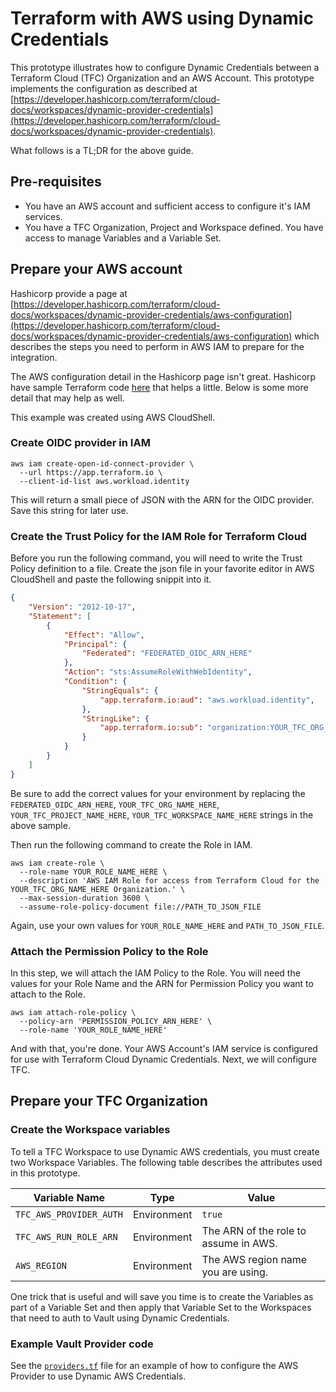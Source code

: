 # Terraform with AWS using Dynamic Credentials

This prototype illustrates how to configure Dynamic Credentials between a Terraform Cloud (TFC) Organization and an AWS Account. This prototype implements the configuration as described at [https://developer.hashicorp.com/terraform/cloud-docs/workspaces/dynamic-provider-credentials](https://developer.hashicorp.com/terraform/cloud-docs/workspaces/dynamic-provider-credentials).

What follows is a TL;DR for the above guide.

## Pre-requisites

* You have an AWS account and sufficient access to configure it's IAM services.
* You have a TFC Organization, Project and Workspace defined. You have access to manage Variables and a Variable Set.

## Prepare your AWS account

Hashicorp provide a page at [https://developer.hashicorp.com/terraform/cloud-docs/workspaces/dynamic-provider-credentials/aws-configuration](https://developer.hashicorp.com/terraform/cloud-docs/workspaces/dynamic-provider-credentials/aws-configuration) which describes the steps you need to perform in AWS IAM to prepare for the integration.

The AWS configuration detail in the Hashicorp page isn't great. Hashicorp have sample Terraform code [here](https://github.com/hashicorp/terraform-dynamic-credentials-setup-examples/tree/main/aws) that helps a little. Below is some more detail that may help as well.

This example was created using AWS CloudShell.

### Create OIDC provider in IAM

```shell
aws iam create-open-id-connect-provider \
  --url https://app.terraform.io \
  --client-id-list aws.workload.identity
```

This will return a small piece of JSON with the ARN for the OIDC provider. Save this string for later use.

### Create the Trust Policy for the IAM Role for Terraform Cloud

Before you run the following command, you will need to write the Trust Policy definition to a file. Create the json file in your favorite editor in AWS CloudShell and paste the following snippit into it.

```json
{
	"Version": "2012-10-17",
	"Statement": [
		{
			"Effect": "Allow",
			"Principal": {
				"Federated": "FEDERATED_OIDC_ARN_HERE"
			},
			"Action": "sts:AssumeRoleWithWebIdentity",
			"Condition": {
				"StringEquals": {
					"app.terraform.io:aud": "aws.workload.identity",
				},
                "StringLike": {
                    "app.terraform.io:sub": "organization:YOUR_TFC_ORG_NAME_HERE:project:YOUR_TFC_PROJECT_NAME_HERE:workspace:YOUR_TFC_WORKSPACE_NAME_HERE:run_phase:*"
                }
			}
		}
	]
}
```

Be sure to add the correct values for your environment by replacing the `FEDERATED_OIDC_ARN_HERE`, `YOUR_TFC_ORG_NAME_HERE`, `YOUR_TFC_PROJECT_NAME_HERE`, `YOUR_TFC_WORKSPACE_NAME_HERE` strings in the above sample.

Then run the following command to create the Role in IAM.

```shell
aws iam create-role \
  --role-name YOUR_ROLE_NAME_HERE \
  --description 'AWS IAM Role for access from Terraform Cloud for the YOUR_TFC_ORG_NAME_HERE Organization.' \
  --max-session-duration 3600 \
  --assume-role-policy-document file://PATH_TO_JSON_FILE
```

Again, use your own values for `YOUR_ROLE_NAME_HERE` and `PATH_TO_JSON_FILE`.

### Attach the Permission Policy to the Role

In this step, we will attach the IAM Policy to the Role. You will need the values for your Role Name and the ARN for Permission Policy you want to attach to the Role.

```shell
aws iam attach-role-policy \
  --policy-arn 'PERMISSION_POLICY_ARN_HERE' \
  --role-name 'YOUR_ROLE_NAME_HERE'
```

And with that, you're done. Your AWS Account's IAM service is configured for use with Terraform Cloud Dynamic Credentials. Next, we will configure TFC.

## Prepare your TFC Organization

### Create the Workspace variables

To tell a TFC Workspace to use Dynamic AWS credentials, you must create two Workspace Variables. The following table describes the attributes used in this prototype.


| Variable Name           | Type        | Value                                 |
| ------------------------| ----------- | ------------------------------------- |
| `TFC_AWS_PROVIDER_AUTH` | Environment | `true`                                |
| `TFC_AWS_RUN_ROLE_ARN`  | Environment | The ARN of the role to assume in AWS. |
| `AWS_REGION`            | Environment | The AWS region name you are using.    |


One trick that is useful and will save you time is to create the Variables as part of a Variable Set and then apply that Variable Set to the Workspaces that need to auth to Vault using Dynamic Credentials.

### Example Vault Provider code

See the [`providers.tf`](./providers.tf) file for an example of how to configure the AWS Provider to use Dynamic AWS Credentials.

